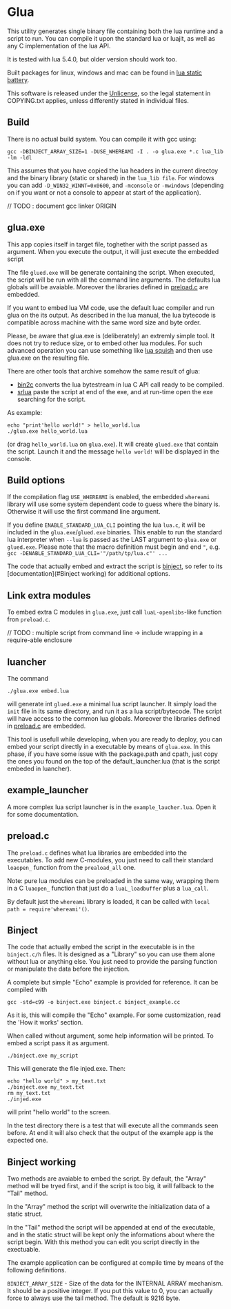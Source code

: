 
Glua
=====

This utility generates single binary file containing both the lua runtime and a
script to run.  You can compile it upon the standard lua or luajit, as well as
any C implementation of the lua API.

It is tested with lua 5.4.0, but older version should work too.

Built packages for linux, windows and mac can be found in [lua static
battery](http://github.com/pocomane/lua_static_battery).

This software is released under the [Unlicense](http://unlicense.org), so the
legal statement in COPYING.txt applies, unless differently stated in individual
files.

Build
------

There is no actual build system. You can compile it with gcc using:

```
gcc -DBINJECT_ARRAY_SIZE=1 -DUSE_WHEREAMI -I . -o glua.exe *.c lua_lib -lm -ldl
```

This assumes that you have copied the lua headers in the current directoy and
the binary library (static or shared) in the `lua_lib file`. For windows you can
add `-D_WIN32_WINNT=0x0600`, and `-mconsole` or `-mwindows` (depending on if
you want or not a console to appear at start of the application).

// TODO : document gcc linker ORIGIN

glua.exe
---------

This app copies itself in target file, toghether with the script passed as
argument. When you execute the output, it will just execute the embedded script

The file `glued.exe` will be generate containing the script. When executed, the
script will be run with all the command line arguments.  The defaults lua
globals will be avaiable.  Moreover the libraries defined in
[preload.c](preload.c) are embedded.

If you want to embed lua VM code, use the default luac compiler and run glua
on the its output. As described in the lua manual, the lua bytecode is
compatible across machine with the same word size and byte order.

Please, be aware that glua.exe is (deliberately) an extremly simple tool. It
does not try to reduce size, or to embed other lua modules. For such advanced
operation you can use something like [lua
squish](http://matthewwild.co.uk/projects/squish/home) and then use glua.exe
on the resulting file.

There are other tools that archive somehow the same result of glua:
- [bin2c](https://sourceforge.net/p/wxlua/svn/217/tree/trunk/wxLua/util/bin2c/bin2c.lua)
    converts the lua bytestream in lua C API call ready to be compiled.
- [srlua](http://webserver2.tecgraf.puc-rio.br/~lhf/ftp/lua/#srlua) paste the
    script at end of the exe, and at run-time open the exe searching for the
    script.

As example:

```
echo "print'hello world!" > hello_world.lua
./glua.exe hello_world.lua
```

(or drag `hello_world.lua` on `glua.exe`). It will create `glued.exe`
that contain the script. Launch it and the message `hello world!` will be
displayed in the console.

Build options
--------------

If the compilation flag `USE_WHEREAMI` is enabled, the embedded `whereami`
library will use some system dependent code to guess where the binary is.
Otherwise it will use the first command line argument.

If you define `ENABLE_STANDARD_LUA_CLI` pointing the lua `lua.c`, it will be
included in the `glua.exe`/`glued.exe` binaries. This enable to run the
standard lua interpreter when `--lua` is passed as the LAST argument to
`glua.exe` or `glued.exe`. Please note that the macro definition must begin and
end `"`, e.g.  `gcc -DENABLE_STANDARD_LUA_CLI='"/path/tp/lua.c"' ...`

The code that actually embed and extract the script is [binject](#Binject), so
refer to its [documentation](#Binject working) for additional options.

Link extra modules
-------------------

To embed extra C modules in `glua.exe`, just call `luaL-openlibs`-like function
fron `preload.c`.

// TODO : multiple script from command line -> include wrapping in a
require-able enclosure

luancher
---------

The command

```
./glua.exe embed.lua
```

will generate int `glued.exe` a minimal lua script launcher. It simply load the
`init` file in its same directory, and run it as a lua script/bytecode. The
script will have access to the common lua globals. Moreover the libraries
defined in [preload.c](preload.c) are embedded.

This tool is usefull while developing, when you are ready to deploy, you can
embed your script directly in a executable by means of `glua.exe`. In this
phase, if you have some issue with the package.path and cpath, just copy the
ones you found on the top of the default_launcher.lua (that is the script
embeded in luancher).

example_launcher
-----------------

A more complex lua script launcher is in the `example_laucher.lua`. Open it for
some documentation.

preload.c
----------

The `preload.c` defines what lua libraries are embedded into the executables. To
add new C-modules, you just need to call their standard `loaopen_` function from
the `preaload_all` one.

Note: pure lua modules can be preloaded in the same way, wrapping them in a C
`luaopen_` function that just do a `luaL_loadbuffer` plus a `lua_call`.

By default just the `whereami` library is loaded, it can be called with
`local path = require'whereami'()`.

Binject
--------

The code that actually embed the script in the executable is in the
`binject.c/h` files. It is designed as a "Library" so you can use them alone
without lua or anything else. You just need to provide the parsing function or
manipulate the data before the injection.

A complete but simple "Echo" example is provided for reference. It can be
compiled with

```
gcc -std=c99 -o binject.exe binject.c binject_example.cc
```

As it is, this will compile the "Echo" example. For some customization, read
the 'How it works' section.

When called without argument, some help information will be printed. To embed a
script pass it as argument.

```
./binject.exe my_script
```

This will generate the file injed.exe. Then:

```
echo "hello world" > my_text.txt
./binject.exe my_text.txt
rm my_text.txt
./injed.exe
```

will print "hello world" to the screen.

In the test directory there is a test that will execute all the commands seen
before. At end it will also check that the output of the example app is the
expected one.

Binject working
----------------

Two methods are avaiable to embed the script. By default, the "Array" method
will be tryed first, and if the script is too big, it will fallback to the
"Tail" method.

In the "Array" method the script will overwrite the initialization data of a
static struct.

In the "Tail" method the script will be appended at end of the
executable, and in the static struct will be kept only the informations
about where the script begin. With this method you can edit you script
directly in the exectuable.

The example application can be configured at compile time by means of the
following definitions.

`BINJECT_ARRAY_SIZE` - Size of the data for the INTERNAL ARRAY
mechanism. It should be a positive integer. If you put this value to 0,
you can actually force to always use the tail method. The default is
9216 byte.

